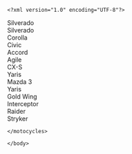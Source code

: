<html>
    <body>
        
    <?xml version="1.0" encoding="UTF-8"?>
<vehicles>
    <cars>
    <car color="red" make="Chevrolet" mpg="50" model="2014">Silverado</car><br/>
    <car color="silver" make="Chevrolet" mpg="50" model="2013">Silverado</car><br/>
    <car color="blue" make="Toyota" mpg="35" model="2012">Corolla</car><br/>
    <car color="black" make="Honda" mpg="50">Civic</car><br/>
    <car color="pink" make="Honda" mpg="45" model="2010">Accord</car><br/>
    <car color="red" make="Chevrolet" mpg="50">Agile</car><br/>
    <car color="red" make="Mazda" mpg="50">CX-S</car><br/>
    <car color="blue" make="Toyota" mpg="60">Yaris</car><br/>
    <car color="red" make="Mazda" mpg="50">Mazda 3</car><br/>
    <car color="orange" make="Toyota" mpg="60">Yaris</car><br/>
    </cars>
    <motocycles>
        <motorcycle color="red" make="Honda" mpg="70">Gold Wing</motorcycle><br/>
        <motorcycle color="black" make="Honda" mpg="65">Interceptor</motorcycle><br/>
        <motorcycle color="black" make="Yamaha" mpg="65">Raider</motorcycle><br/>
        <motorcycle color="black" make="Yamaha" mpg="65" img src="images/Star-Stryker-rav-S1.jpg">Stryker</motorcycle><br/>
        
        
    </motocycles>
</vehicles>    
        
    </body>
    
</html>
